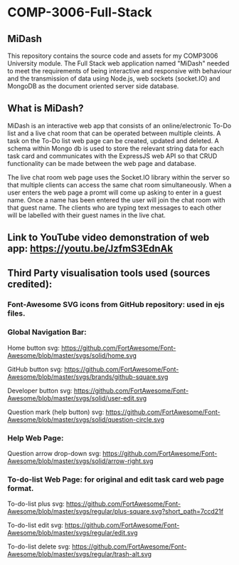# COMP-3006-Full-Stack

## MiDash

This repository contains the source code and assets for my COMP3006 University module. The Full Stack web application named "MiDash" needed to meet the requirements of being interactive and responsive with behaviour and the transmission of data using Node.js, web sockets (socket.IO) and MongoDB as the document oriented server side database. 

## What is MiDash?

MiDash is an interactive web app that consists of an online/electronic To-Do list and a live chat room that can be operated between multiple cleints. A task on the To-Do list web page can be created, updated and deleted. A schema within Mongo db is used to store the relevant string data for each task card and communicates with the ExpressJS web API so that CRUD functionality can be made between the web page and database.

The live chat room web page uses the Socket.IO library within the server so that multiple clients can access the same chat room simultaneously. When a user enters the web page a promt will come up asking to enter in a guest name. Once a name has been entered the user will join the chat room with that guest name. The clients who are typing text messages to each other will be labelled with their guest names in the live chat. 

## Link to YouTube video demonstration of web app: https://youtu.be/JzfmS3EdnAk



## Third Party visualisation tools used (sources credited):

### Font-Awesome SVG icons from GitHub repository: used in ejs files.

### Global Navigation Bar:
Home button svg: https://github.com/FortAwesome/Font-Awesome/blob/master/svgs/solid/home.svg

GitHub button svg: https://github.com/FortAwesome/Font-Awesome/blob/master/svgs/brands/github-square.svg

Developer button svg: https://github.com/FortAwesome/Font-Awesome/blob/master/svgs/solid/user-edit.svg

Question mark (help button) svg: https://github.com/FortAwesome/Font-Awesome/blob/master/svgs/solid/question-circle.svg


### Help Web Page:
Question arrow drop-down svg: https://github.com/FortAwesome/Font-Awesome/blob/master/svgs/solid/arrow-right.svg


### To-do-list Web Page: for original and edit task card web page format.
To-do-list plus svg: https://github.com/FortAwesome/Font-Awesome/blob/master/svgs/regular/plus-square.svg?short_path=7ccd21f

To-do-list edit svg: https://github.com/FortAwesome/Font-Awesome/blob/master/svgs/regular/edit.svg

To-do-list delete svg: https://github.com/FortAwesome/Font-Awesome/blob/master/svgs/regular/trash-alt.svg
